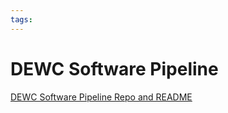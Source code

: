 ```yaml
---
tags:
---
```


# DEWC Software Pipeline

[DEWC Software Pipeline Repo and README](https://github.com/dewcservices/devsecops)
